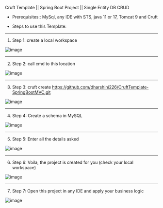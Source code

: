 Cruft Template || Spring Boot Project || Single Entity DB CRUD

* Prerequisites:: MySql, any IDE with STS, java 11 or 17, Tomcat 9 and Cruft

* Steps to use this Template: 
----------------------------------------------------------------------------------------------------------------
1. Step 1: create a local workspace

![image](https://user-images.githubusercontent.com/63113554/235424107-1749cd47-4e39-441f-824a-71f15c35d751.png)

----------------------------------------------------------------------------------------------------------------
2. Step 2: call cmd to this location

![image](https://user-images.githubusercontent.com/63113554/235424173-32447cf5-63d4-4b04-a069-29bdfff1e11e.png)

----------------------------------------------------------------------------------------------------------------
3. Step 3: cruft create https://github.com/dharshini226/CruftTemplate-SpringBootMVC.git

![image](https://user-images.githubusercontent.com/63113554/235424234-09e9ecdc-7004-4443-8213-c6eb55817f64.png)

----------------------------------------------------------------------------------------------------------------
4. Step 4: Create a schema in MySQL

![image](https://user-images.githubusercontent.com/63113554/235422750-609004af-dd1a-452a-a0a1-7b7e24234086.png)

----------------------------------------------------------------------------------------------------------------
5. Step 5: Enter all the details asked

![image](https://user-images.githubusercontent.com/63113554/235424351-6ded6bfa-81f8-482f-aa0c-30e58f4b4568.png)

----------------------------------------------------------------------------------------------------------------
6. Step 6: Voila, the project is created for you (check your local workspace)

![image](https://user-images.githubusercontent.com/63113554/235424400-0237abad-7d78-4e15-a1b4-6d41a154e0bb.png)

----------------------------------------------------------------------------------------------------------------
7. Step 7: Open this project in any IDE and apply your business logic 

![image](https://user-images.githubusercontent.com/63113554/235423307-80fbb608-1aef-4151-96fe-13eff967ac40.png)
